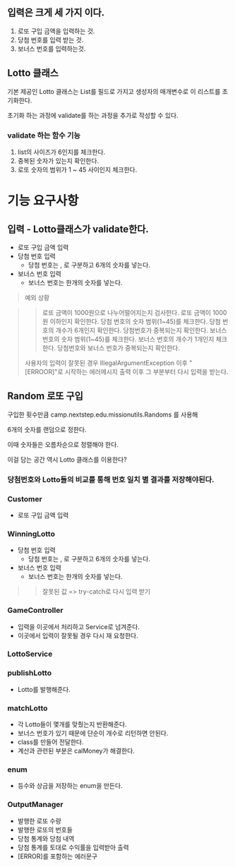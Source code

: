 ## 입력은 크게 세 가지 이다.

1. 로또 구입 금액을 입력하는 것.
2. 당첨 번호를 입력 받는 것.
3. 보너스 번호를 입력하는것.

## Lotto  클래스
기본 제공인 Lotto 클래스는 List를 필드로 가지고 생성자의 매개변수로 이 리스트를 초기화한다.

초기화 하는 과정에 validate를 하는 과정을 추가로 작성할 수 있다.

### validate 하는 함수 기능
1. list의 사이즈가 6인지를 체크한다.
2. 중복된 숫자가 있는지 확인한다.
3. 로또 숫자의 범위가 1 ~ 45 사이인지 체크한다.


# 기능 요구사항

## 입력 - Lotto클래스가 validate한다.

- 로또 구입 금액 입력
- 당첨 번호 입력
  - 당첨 번호는 , 로 구분하고 6개의 숫자를 넣는다.
- 보너스 번호 입력
  - 보너스 번호는 한개의 숫자를 넣는다.


> 예외 상황

>> 로또 금액이 1000원으로 나누어떨어지는지 검사한다.
>> 로또 금액이 1000원 이하인지 확인한다. 
>> 당첨 번호의 숫자 범위(1~45)를 체크한다. 
>> 당첨 번호의 개수가 6개인지 확인한다.
>> 당첨번호가 중복되는지 확인한다.
>> 보너스 번호의 숫자 범위(1~45)를 체크한다.
>> 보너스 번호의 개수가 1개인지 체크한다.
>> 당첨번호와 보너스 번호가 중복되는지 확인한다.
> 
> 
> 사용자의 입력이 잘못된 경우 IllegalArgumentException 이후 "[ERROOR]"로 시작하는 에러메시지 출력 이후
> 그 부분부터 다시 입력을 받는다.

## Random 로또 구입

구입한 횟수만큼 camp.nextstep.edu.missionutils.Randoms 를 사용해

6개의 숫자를 랜덤으로 정한다.

이때 숫자들은 오름차순으로 정렬해야 한다.

이걸 담는 공간 역시 Lotto 클래스를 이용한다?


### 당첨번호와 Lotto들의 비교를 통해 번호 일치 별 결과를 저장해야된다.

### Customer
- 로또 구입 금액 입력

### WinningLotto
- 당첨 번호 입력
  - 당첨 번호는 , 로 구분하고 6개의 숫자를 넣는다.
- 보너스 번호 입력
  - 보너스 번호는 한개의 숫자를 넣는다.
>> 잘못된 값 => try-catch로 다시 입력 받기


### GameController
- 입력을 이곳에서 처리하고 Service로 넘겨준다.
- 이곳에서 입력이 잘못될 경우 다시 재 요청한다.

### LottoService



### publishLotto
- Lotto를 발행해준다.

### matchLotto
- 각 Lotto들이 몇개를 맞췄는지 반환해준다.
- 보너스 번호가 있기 때문에 단순이 개수로 리턴하면 안된다.
- class를 만들어 전달한다.
- 계산과 관련된 부분은 calMoney가 해결한다.

### enum
- 등수와 상금을 저장하는 enum을 만든다.



### OutputManager
- 발행한 로또 수량
- 발행한 로또의 번호들
- 당첨 통계와 당첨 내역
- 당첨 통계를 토대로 수익률을 입력받아 출력
- [ERROR]를 포함하는 에러문구 
